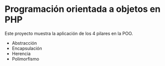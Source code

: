 
# Programación orientada a objetos en PHP

Este proyecto muestra la aplicación de los 4 pilares en la POO.

- Abstracción
- Encapsulación
- Herencia
- Polimorfismo



